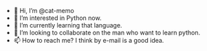 - 👋 Hi, I’m @cat-memo
- 👀 I’m interested in Python now.
- 🌱 I’m currently learning that language.
- 💞️ I’m looking to collaborate on the man who want to learn python.
- 📫 How to reach me? I think by e-mail is a good idea.

<!---
cat-memo/cat-memo is a ✨ special ✨ repository because its `README.md` (this file) appears on your GitHub profile.
You can click the Preview link to take a look at your changes.
--->

